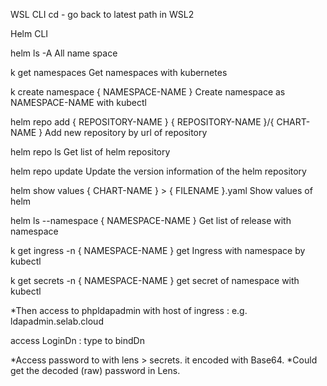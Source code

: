 WSL CLI
cd -
go back to latest path in WSL2

Helm CLI

helm ls -A
All name space

k get namespaces
Get namespaces with kubernetes

k create namespace { NAMESPACE-NAME }
Create namespace as NAMESPACE-NAME with kubectl

helm repo add { REPOSITORY-NAME } { REPOSITORY-NAME }/{ CHART-NAME }
Add new repository by url of repository

helm repo ls
Get list of helm repository

helm repo update
Update the version information of the helm repository

helm show values { CHART-NAME } > { FILENAME }.yaml
Show values of helm

helm ls --namespace { NAMESPACE-NAME }
Get list of release with namespace

k get ingress -n { NAMESPACE-NAME  }
get Ingress with namespace by kubectl

k get secrets -n { NAMESPACE-NAME }
get secret of namespace with kubectl

*Then access to phpldapadmin with host of ingress :
e.g. ldapadmin.selab.cloud

access LoginDn :
type to bindDn

*Access password to with lens > secrets. it encoded with Base64.
*Could get the decoded (raw) password in Lens.
